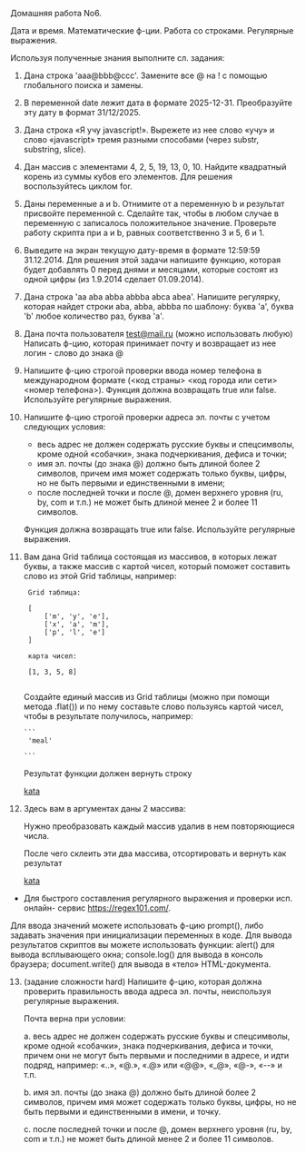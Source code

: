 Домашняя работа No6. 

Дата и время. Математические ф-ции. Работа со
строками. Регулярные выражения.

Используя полученные знания выполните сл. задания:

1. Дана строка 'aaa@bbb@ccc'. Замените все @ на ! с помощью глобального
поиска и замены.

2. В переменной date лежит дата в формате 2025-12-31. Преобразуйте эту
дату в формат 31/12/2025.

3. Дана строка «Я учу javascript!». Вырежете из нее слово «учу» и слово
«javascript» тремя разными способами (через substr, substring, slice).

4. Дан массив с элементами 4, 2, 5, 19, 13, 0, 10. Найдите квадратный корень
из суммы кубов его элементов. Для решения воспользуйтесь циклом for.

5. Даны переменные a и b. Отнимите от a переменную b и результат
присвойте переменной c. Сделайте так, чтобы в любом случае в переменную
c записалось положительное значение. Проверьте работу скрипта при a и b,
равных соответственно 3 и 5, 6 и 1.

6. Выведите на экран текущую дату-время в формате 12:59:59 31.12.2014.
Для решения этой задачи напишите функцию, которая будет добавлять 0
перед днями и месяцами, которые состоят из одной цифры (из 1.9.2014
сделает 01.09.2014).

7. Дана строка 'aa aba abba abbba abca abea'. Напишите регулярку, которая
найдет строки aba, abba, abbba по шаблону: буква 'a', буква 'b' любое
количество раз, буква 'a'.

8. Дана почта пользователя test@mail.ru (можно использовать любую)
Написать ф-цию, которая принимает почту и возвращает из нее логин -
слово до знака @

9. Напишите ф-цию строгой проверки ввода номер телефона в
международном формате (<код страны> <код города или сети> <номер
телефона>). Функция должна возвращать true или false. Используйте
регулярные выражения.

10. Напишите ф-цию строгой проверки адреса эл. почты с учетом следующих
условия:
    - весь адрес не должен содержать русские буквы и спецсимволы, кроме
    одной «собачки», знака подчеркивания, дефиса и точки;
    - имя эл. почты (до знака @) должно быть длиной более 2 символов, причем
    имя может содержать только буквы, цифры, но не быть первыми и
    единственными в имени;
    - после последней точки и после @, домен верхнего уровня (ru, by, com и т.п.)
    не может быть длиной менее 2 и более 11 символов.
   
    Функция должна возвращать true или false. Используйте регулярные
    выражения.

11. Вам дана Grid таблица состоящая из массивов, в которых лежат буквы, а также массив с картой чисел, который поможет составить слово из этой Grid таблицы, например: 

    ```
     Grid таблица: 
    
     [
         ['m', 'y', 'e'], 
         ['x', 'a', 'm'], 
         ['p', 'l', 'e']
     ]
     
     карта чисел: 
     
     [1, 3, 5, 8]
     
    ```
    Создайте единый массив из Grid таблицы (можно при помощи метода .flat()) и по нему составьте слово пользуясь картой чисел, чтобы в результате получилось, например:
    
        ```
         'meal'
         
        ```
    Результат функции должен вернуть строку
    
    [kata](https://www.codewars.com/kata/5f5802bf4c2cc4001a6f859e/train/javascript)
    
12. Здесь вам в аргументах даны 2 массива: 
    
    Нужно преобразовать каждый массив удалив в нем повторяющиеся числа.
    
    После чего склеить эти два массива, отсортировать и вернуть как результат

    [kata](https://www.codewars.com/kata/56d949281b5fdc7666000004/train/javascript)
    

* Для быстрого составления регулярного выражения и проверки исп. онлайн-
сервис https://regex101.com/.

Для ввода значений можете использовать ф-цию prompt(), либо задавать
значения при инициализации переменных в коде.
Для вывода результатов скриптов вы можете использовать функции: alert()
для вывода всплывающего окна; console.log() для вывода в консоль браузера;
document.write() для вывода в «тело» HTML-документа.


13. (задание сложности hard)
    Напишите ф-цию, которая должна проверить правильность ввода адреса
    эл. почты, неиспользуя регулярные выражения. 
    
    Почта верна при условии:
    
    a. весь адрес не должен содержать русские буквы и спецсимволы, кроме
    одной «собачки», знака подчеркивания, дефиса и точки, причем они не могут
    быть первыми и последними в адресе, и идти подряд, например: «..», «@.»,
    «.@» или «@@», «_@», «@-», «--» и т.п.
    
    b. имя эл. почты (до знака @) должно быть длиной более 2 символов, причем
    имя может содержать только буквы, цифры, но не быть первыми и
    единственными в имени, и точку.
    
    c. после последней точки и после @, домен верхнего уровня (ru, by, com и
    т.п.) не может быть длиной менее 2 и более 11 символов. 

